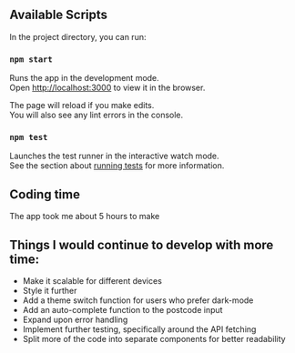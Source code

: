 ## Available Scripts

In the project directory, you can run:

### `npm start`

Runs the app in the development mode.\
Open [http://localhost:3000](http://localhost:3000) to view it in the browser.

The page will reload if you make edits.\
You will also see any lint errors in the console.

### `npm test`

Launches the test runner in the interactive watch mode.\
See the section about [running tests](https://facebook.github.io/create-react-app/docs/running-tests) for more information.

## Coding time

The app took me about 5 hours to make

## Things I would continue to develop with more time:

- Make it scalable for different devices
- Style it further
- Add a theme switch function for users who prefer dark-mode
- Add an auto-complete function to the postcode input
- Expand upon error handling
- Implement further testing, specifically around the API fetching
- Split more of the code into separate components for better readability
